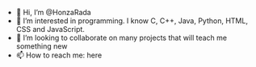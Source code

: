 - 👋 Hi, I’m @HonzaRada
- 👀 I’m interested in programming. I know C, C++, Java, Python, HTML, CSS and JavaScript.
- 💞️ I’m looking to collaborate on many projects that will teach me something new
- 📫 How to reach me: here

<!---
HonzaRada/HonzaRada is a ✨ special ✨ repository because its `README.md` (this file) appears on your GitHub profile.
You can click the Preview link to take a look at your changes.
--->

